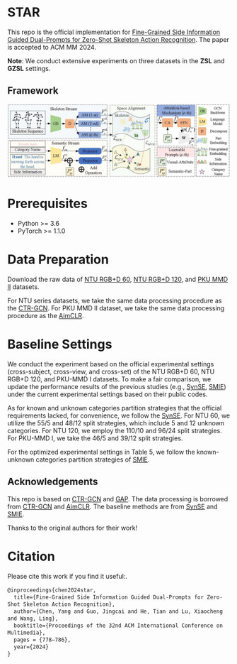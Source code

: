# STAR
This repo is the official implementation for [Fine-Grained Side Information Guided Dual-Prompts for Zero-Shot Skeleton Action Recognition](https://dl.acm.org/doi/10.1145/3664647.3681196). The paper is accepted to ACM MM 2024.

**Note**: We conduct extensive experiments on three datasets in the **ZSL** and **GZSL** settings. 

## Framework
![image](src/framework.jpg)

# Prerequisites

- Python >= 3.6
- PyTorch >= 1.1.0

# Data Preparation

Download the raw data of [NTU RGB+D 60](https://rose1.ntu.edu.sg/dataset/actionRecognition), [NTU RGB+D 120](https://rose1.ntu.edu.sg/dataset/actionRecognition), and [PKU MMD II](https://www.icst.pku.edu.cn/struct/Projects/PKUMMD.html) datasets.

For NTU series datasets, we take the same data processing procedure as the [CTR-GCN](https://github.com/Uason-Chen/CTR-GCN). For PKU MMD II dataset, we take the same data processing procedure as the [AimCLR](https://github.com/Levigty/AimCLR).


# Baseline Settings
We conduct the experiment based on the official experimental settings (cross-subject, cross-view, and cross-set) of the NTU RGB+D 60, NTU RGB+D 120, and PKU-MMD I datasets. To make a fair comparison, we update the performance results of the previous studies (e.g., [SynSE](https://github.com/skelemoa/synse-zsl), [SMIE](https://github.com/YujieOuO/SMIE)) under the current experimental settings based on their public codes.

As for known and unknown categories partition strategies that the official requirements lacked, for convenience, we follow the [SynSE](https://github.com/skelemoa/synse-zsl). For NTU 60, we utilize the 55/5 and 48/12 split strategies, which include 5 and 12 unknown categories. For NTU 120, we employ the 110/10 and 96/24 split strategies. For PKU-MMD I, we take the 46/5 and 39/12 split strategies. 

For the optimized experimental settings in Table 5, we follow the known-unknown categories partition strategies of [SMIE](https://github.com/YujieOuO/SMIE).



## Acknowledgements

This repo is based on [CTR-GCN](https://github.com/Uason-Chen/CTR-GCN) and [GAP](https://github.com/MartinXM/GAP). The data processing is borrowed from [CTR-GCN](https://github.com/Uason-Chen/CTR-GCN) and [AimCLR](https://github.com/Levigty/AimCLR). The baseline methods are from [SynSE](https://github.com/skelemoa/synse-zsl) and [SMIE](https://github.com/YujieOuO/SMIE).

Thanks to the original authors for their work!

# Citation

Please cite this work if you find it useful:.
```
@inproceedings{chen2024star,
  title={Fine-Grained Side Information Guided Dual-Prompts for Zero-Shot Skeleton Action Recognition},
  author={Chen, Yang and Guo, Jingcai and He, Tian and Lu, Xiaocheng and Wang, Ling},
  booktitle={Proceedings of the 32nd ACM International Conference on Multimedia},
  pages = {778–786},
  year={2024}
}
```
